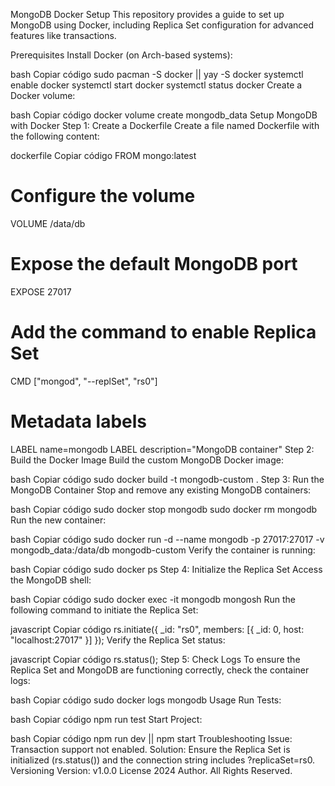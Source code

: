MongoDB Docker Setup
This repository provides a guide to set up MongoDB using Docker, including Replica Set configuration for advanced features like transactions.

Prerequisites
Install Docker (on Arch-based systems):

bash
Copiar código
sudo pacman -S docker || yay -S docker
systemctl enable docker
systemctl start docker
systemctl status docker
Create a Docker volume:

bash
Copiar código
docker volume create mongodb_data
Setup MongoDB with Docker
Step 1: Create a Dockerfile
Create a file named Dockerfile with the following content:

dockerfile
Copiar código
FROM mongo:latest

# Configure the volume
VOLUME /data/db

# Expose the default MongoDB port
EXPOSE 27017

# Add the command to enable Replica Set
CMD ["mongod", "--replSet", "rs0"]

# Metadata labels
LABEL name=mongodb
LABEL description="MongoDB container"
Step 2: Build the Docker Image
Build the custom MongoDB Docker image:

bash
Copiar código
sudo docker build -t mongodb-custom .
Step 3: Run the MongoDB Container
Stop and remove any existing MongoDB containers:

bash
Copiar código
sudo docker stop mongodb
sudo docker rm mongodb
Run the new container:

bash
Copiar código
sudo docker run -d --name mongodb -p 27017:27017 -v mongodb_data:/data/db mongodb-custom
Verify the container is running:

bash
Copiar código
sudo docker ps
Step 4: Initialize the Replica Set
Access the MongoDB shell:

bash
Copiar código
sudo docker exec -it mongodb mongosh
Run the following command to initiate the Replica Set:

javascript
Copiar código
rs.initiate({
  _id: "rs0",
  members: [{ _id: 0, host: "localhost:27017" }]
});
Verify the Replica Set status:

javascript
Copiar código
rs.status();
Step 5: Check Logs
To ensure the Replica Set and MongoDB are functioning correctly, check the container logs:

bash
Copiar código
sudo docker logs mongodb
Usage
Run Tests:

bash
Copiar código
npm run test
Start Project:

bash
Copiar código
npm run dev || npm start
Troubleshooting
Issue: Transaction support not enabled.
Solution: Ensure the Replica Set is initialized (rs.status()) and the connection string includes ?replicaSet=rs0.
Versioning
Version: v1.0.0
License
2024 Author. All Rights Reserved.

